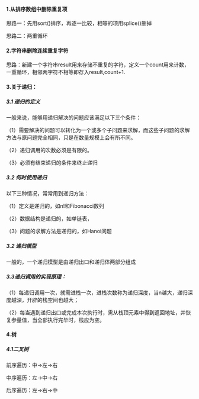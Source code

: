 #### 1.从排序数组中删除重复项

思路一：先用sort()排序，再逐一比较，相等的项用splice()删掉

思路二：两重循环

#### 2.字符串删除连续重复字符

思路：新建一个字符串result用来存储不重复的字符，定义一个count用来计数，一重循环，相邻两字符不相等即存入result,count+1.

#### 3.关于递归：

##### 3.1 递归的定义

一般来说，能够用递归解决的问题应该满足以下三个条件：

（1）需要解决的问题可以转化为一个或多个子问题来求解，而这些子问题的求解方法与原问题完全相同，只是在数量规模上会有所不同。

（2）递归调用的次数必须是有限的。

（3）必须有结束递归的条件来终止递归

##### 3.2 何时使用递归

以下三种情况，常常用到递归方法：

（1）定义是递归的，如n!和Fibonacci数列

（2）数据结构是递归的，如单链表，

（3）问题的求解方法是递归的，如Hanoi问题

##### 3.2 递归模型

一般的，一个递归模型是由递归出口和递归体两部分组成

##### 3.3递归调用的实现原理：

（1）每递归调用一次，就需进栈一次，进栈次数称为递归深度，当n越大，递归深度越深，开辟的栈空间也越大；

（2）每当遇到递归出口或完成本次执行时，需从栈顶元素中得到返回地址，并恢复参量值，当全部执行完毕时，栈应为空。

#### 4.树

##### 4.1二叉树

前序遍历：中→左→右

中序遍历：左→中→右

后序遍历：左→右→中

